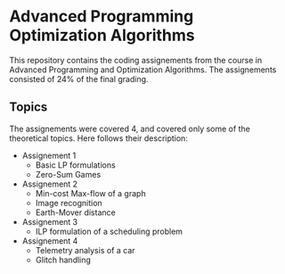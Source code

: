 # Advanced Programming Optimization Algorithms
This repository contains the coding assignements from the course in Advanced Programming and Optimization Algorithms. The assignements consisted of 24% of the final grading.
## Topics
The assignements were covered 4, and covered only some of the theoretical topics. Here follows their description:
- Assignement 1
    * Basic LP formulations
    * Zero-Sum Games
- Assignement 2
    * Min-cost Max-flow of a graph
    * Image recognition
    * Earth-Mover distance
- Assignement 3
    * ILP formulation of a scheduling problem
- Assignement 4
    * Telemetry analysis of a car
    * Glitch handling
